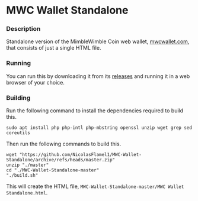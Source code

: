 # MWC Wallet Standalone

### Description
Standalone version of the MimbleWimble Coin web wallet, [mwcwallet.com](https://mwcwallet.com), that consists of just a single HTML file.

### Running
You can run this by downloading it from its [releases](https://github.com/NicolasFlamel1/MWC-Wallet-Standalone/releases) and running it in a web browser of your choice.

### Building
Run the following command to install the dependencies required to build this.
```
sudo apt install php php-intl php-mbstring openssl unzip wget grep sed coreutils
```
Then run the following commands to build this.
```
wget "https://github.com/NicolasFlamel1/MWC-Wallet-Standalone/archive/refs/heads/master.zip"
unzip "./master"
cd "./MWC-Wallet-Standalone-master"
"./build.sh"
```
This will create the HTML file, `MWC-Wallet-Standalone-master/MWC Wallet Standalone.html`.
